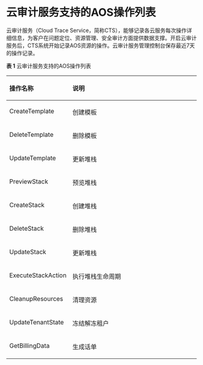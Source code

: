 # 云审计服务支持的AOS操作列表<a name="aos_01_9012"></a>

云审计服务（Cloud Trace Service，简称CTS），能够记录各云服务每次操作详细信息，为客户在问题定位、资源管理、安全审计方面提供数据支撑。开启云审计服务后，CTS系统开始记录AOS资源的操作。云审计服务管理控制台保存最近7天的操作记录。

**表 1**  云审计服务支持的AOS操作列表

<a name="table10122133613599"></a>
<table><thead align="left"><tr id="row1612243618593"><th class="cellrowborder" valign="top" width="26%" id="mcps1.2.3.1.1"><p id="p712203655914"><a name="p712203655914"></a><a name="p712203655914"></a>操作名称</p>
</th>
<th class="cellrowborder" valign="top" width="74%" id="mcps1.2.3.1.2"><p id="p5122153665915"><a name="p5122153665915"></a><a name="p5122153665915"></a>说明</p>
</th>
</tr>
</thead>
<tbody><tr id="row1795063352817"><td class="cellrowborder" valign="top" width="26%" headers="mcps1.2.3.1.1 "><p id="p063211397281"><a name="p063211397281"></a><a name="p063211397281"></a>CreateTemplate</p>
</td>
<td class="cellrowborder" valign="top" width="74%" headers="mcps1.2.3.1.2 "><p id="p61694720285"><a name="p61694720285"></a><a name="p61694720285"></a>创建模板</p>
</td>
</tr>
<tr id="row14122193635917"><td class="cellrowborder" valign="top" width="26%" headers="mcps1.2.3.1.1 "><p id="p96320395281"><a name="p96320395281"></a><a name="p96320395281"></a>DeleteTemplate</p>
</td>
<td class="cellrowborder" valign="top" width="74%" headers="mcps1.2.3.1.2 "><p id="p416114732818"><a name="p416114732818"></a><a name="p416114732818"></a>删除模板</p>
</td>
</tr>
<tr id="row1512383615911"><td class="cellrowborder" valign="top" width="26%" headers="mcps1.2.3.1.1 "><p id="p7632183982819"><a name="p7632183982819"></a><a name="p7632183982819"></a>UpdateTemplate</p>
</td>
<td class="cellrowborder" valign="top" width="74%" headers="mcps1.2.3.1.2 "><p id="p316114762811"><a name="p316114762811"></a><a name="p316114762811"></a>更新堆栈</p>
</td>
</tr>
<tr id="row2123103625916"><td class="cellrowborder" valign="top" width="26%" headers="mcps1.2.3.1.1 "><p id="p1263223922810"><a name="p1263223922810"></a><a name="p1263223922810"></a>PreviewStack</p>
</td>
<td class="cellrowborder" valign="top" width="74%" headers="mcps1.2.3.1.2 "><p id="p316104713289"><a name="p316104713289"></a><a name="p316104713289"></a>预览堆栈</p>
</td>
</tr>
<tr id="row912313616599"><td class="cellrowborder" valign="top" width="26%" headers="mcps1.2.3.1.1 "><p id="p186323395288"><a name="p186323395288"></a><a name="p186323395288"></a>CreateStack</p>
</td>
<td class="cellrowborder" valign="top" width="74%" headers="mcps1.2.3.1.2 "><p id="p171612477281"><a name="p171612477281"></a><a name="p171612477281"></a>创建堆栈</p>
</td>
</tr>
<tr id="row161231136185917"><td class="cellrowborder" valign="top" width="26%" headers="mcps1.2.3.1.1 "><p id="p13632639102816"><a name="p13632639102816"></a><a name="p13632639102816"></a>DeleteStack</p>
</td>
<td class="cellrowborder" valign="top" width="74%" headers="mcps1.2.3.1.2 "><p id="p91615474287"><a name="p91615474287"></a><a name="p91615474287"></a>删除堆栈</p>
</td>
</tr>
<tr id="row1865882702818"><td class="cellrowborder" valign="top" width="26%" headers="mcps1.2.3.1.1 "><p id="p18632739172815"><a name="p18632739172815"></a><a name="p18632739172815"></a>UpdateStack</p>
</td>
<td class="cellrowborder" valign="top" width="74%" headers="mcps1.2.3.1.2 "><p id="p171674711283"><a name="p171674711283"></a><a name="p171674711283"></a>更新堆栈</p>
</td>
</tr>
<tr id="row565922717284"><td class="cellrowborder" valign="top" width="26%" headers="mcps1.2.3.1.1 "><p id="p1632193912285"><a name="p1632193912285"></a><a name="p1632193912285"></a>ExecuteStackAction</p>
</td>
<td class="cellrowborder" valign="top" width="74%" headers="mcps1.2.3.1.2 "><p id="p416184711282"><a name="p416184711282"></a><a name="p416184711282"></a>执行堆栈生命周期</p>
</td>
</tr>
<tr id="row4660527142810"><td class="cellrowborder" valign="top" width="26%" headers="mcps1.2.3.1.1 "><p id="p96321539182812"><a name="p96321539182812"></a><a name="p96321539182812"></a>CleanupResources</p>
</td>
<td class="cellrowborder" valign="top" width="74%" headers="mcps1.2.3.1.2 "><p id="p1016134702810"><a name="p1016134702810"></a><a name="p1016134702810"></a>清理资源</p>
</td>
</tr>
<tr id="row566042742820"><td class="cellrowborder" valign="top" width="26%" headers="mcps1.2.3.1.1 "><p id="p86321239142819"><a name="p86321239142819"></a><a name="p86321239142819"></a>UpdateTenantState</p>
</td>
<td class="cellrowborder" valign="top" width="74%" headers="mcps1.2.3.1.2 "><p id="p716134710284"><a name="p716134710284"></a><a name="p716134710284"></a>冻结解冻租户</p>
</td>
</tr>
<tr id="row19660727172811"><td class="cellrowborder" valign="top" width="26%" headers="mcps1.2.3.1.1 "><p id="p106321939132816"><a name="p106321939132816"></a><a name="p106321939132816"></a>GetBillingData</p>
</td>
<td class="cellrowborder" valign="top" width="74%" headers="mcps1.2.3.1.2 "><p id="p7161470285"><a name="p7161470285"></a><a name="p7161470285"></a>生成话单</p>
</td>
</tr>
</tbody>
</table>

